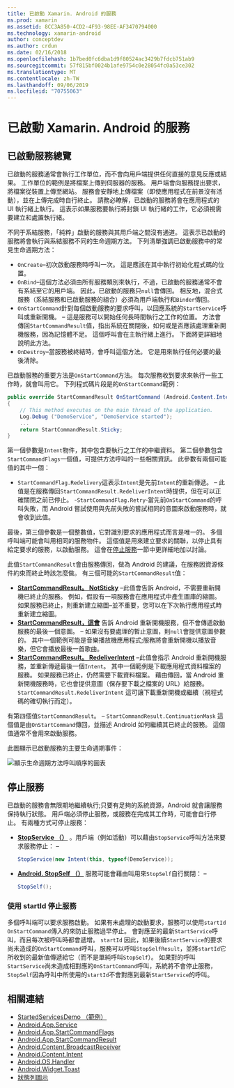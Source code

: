 ```yaml
---
title: 已啟動 Xamarin. Android 的服務
ms.prod: xamarin
ms.assetid: 8CC3A850-4CD2-4F93-98EE-AF3470794000
ms.technology: xamarin-android
author: conceptdev
ms.author: crdun
ms.date: 02/16/2018
ms.openlocfilehash: 1b7bed0fc6dba1d9f80524ac3429b7fdcb751ab9
ms.sourcegitcommit: 57f815bf0024b1afe9754c0e28054fc0a53ce302
ms.translationtype: MT
ms.contentlocale: zh-TW
ms.lasthandoff: 09/06/2019
ms.locfileid: "70755063"
---
```

# <a name="started-services-with-xamarinandroid"></a>已啟動 Xamarin. Android 的服務

## <a name="started-services-overview"></a>已啟動服務總覽

已啟動的服務通常會執行工作單位，而不會向用戶端提供任何直接的意見反應或結果。 工作單位的範例是將檔案上傳到伺服器的服務。 用戶端會向服務提出要求，將檔案從裝置上傳至網站。 服務會安靜地上傳檔案（即使應用程式在前景沒有活動），並在上傳完成時自行終止。 請務必瞭解，已啟動的服務將會在應用程式的 UI 執行緒上執行。 這表示如果服務要執行將封鎖 UI 執行緒的工作，它必須視需要建立和處置執行緒。

不同于系結服務，「純粹」啟動的服務與其用戶端之間沒有通道。 這表示已啟動的服務將會執行與系結服務不同的生命週期方法。 下列清單強調已啟動服務中的常見生命週期方法：

- `OnCreate`&ndash;初次啟動服務時呼叫一次。 這是應該在其中執行初始化程式碼的位置。
- `OnBind`&ndash;這個方法必須由所有服務類別來執行，不過，已啟動的服務通常不會有系結至它的用戶端。 因此，已啟動的服務只`null`會傳回。 相反地，混合式服務（系結服務和已啟動服務的組合）必須為用戶端執行和`Binder`傳回。
- `OnStartCommand`針對每個啟動服務的要求呼叫，以回應系統的`StartService`呼叫或重新開機。 &ndash; 這是服務可以開始任何長時間執行之工作的位置。 方法會傳回`StartCommandResult`值，指出系統在關閉後，如何或是否應該處理重新開機服務，因為記憶體不足。 這個呼叫會在主執行緒上進行。 下面將更詳細地說明此方法。
- `OnDestroy`&ndash;當服務被終結時，會呼叫這個方法。 它是用來執行任何必要的最後清除。

已啟動服務的重要方法是`OnStartCommand`方法。 每次服務收到要求來執行一些工作時，就會叫用它。 下列程式碼片段是的`OnStartCommand`範例： 

```csharp
public override StartCommandResult OnStartCommand (Android.Content.Intent intent, StartCommandFlags flags, int startId)
{
    // This method executes on the main thread of the application.
    Log.Debug ("DemoService", "DemoService started");
    ...
    return StartCommandResult.Sticky;
}
```

第一個參數是`Intent`物件，其中包含要執行之工作的中繼資料。 第二個參數包含`StartCommandFlags`一個值，可提供方法呼叫的一些相關資訊。 此參數有兩個可能值的其中一個：

- `StartCommandFlag.Redelivery`這表示`Intent`是先前`Intent`的重新傳遞。 &ndash; 此值是在服務傳回`StartCommandResult.RedeliverIntent`時提供，但在可以正確關閉之前已停止。
-`StartCommandFlag.Retry`&dash;當先前`OnStartCommand`的呼叫失敗，而 Android 嘗試使用與先前失敗的嘗試相同的意圖來啟動服務時，就會收到此值。

最後，第三個參數是一個整數值，它對識別要求的應用程式而言是唯一的。 多個呼叫端可能會叫用相同的服務物件。 這個值是用來建立要求的關聯，以停止具有給定要求的服務，以啟動服務。 這會在[停止服務](#Stopping_the_Service)一節中更詳細地加以討論。 

此值`StartCommandResult`會由服務傳回，做為 Android 的建議，在服務因資源條件約束而終止時該怎麼做。 有三個可能的`StartCommandResult`值：

- **[StartCommandResult。 NotSticky](xref:Android.App.StartCommandResult.NotSticky)** &ndash;此值會告訴 Android，不需要重新開機已終止的服務。 例如，假設有一項服務會在應用程式中產生圖庫的縮圖。 如果服務已終止，則重新建立縮圖&ndash;並不重要，您可以在下次執行應用程式時重新建立縮圖。
- **[StartCommandResult，這會](xref:Android.App.StartCommandResult.Sticky)** 告訴 Android 重新開機服務，但不會傳遞啟動服務的最後一個意圖。 &ndash; 如果沒有要處理的暫止意圖，則`null`會提供意圖參數的。 其中一個範例可能是音樂播放機應用程式;服務將會重新開機以播放音樂，但它會播放最後一首歌曲。
- **[StartCommandResult。 RedeliverIntent](xref:Android.App.StartCommandResult.RedeliverIntent)** &ndash;此值會指示 Android 重新開機服務，並重新傳遞最後一個`Intent`。 其中一個範例是下載應用程式資料檔案的服務。 如果服務已終止，仍然需要下載資料檔案。 藉由傳回，當 Android 重新開機服務時，它也會提供意圖（保存要下載之檔案的 URL）給服務。 `StartCommandResult.RedeliverIntent` 這可讓下載重新開機或繼續（視程式碼的確切執行而定）。

有第四個值`StartCommandResult`。 &ndash; `StartCommandResult.ContinuationMask` 這個值是由`OnStartCommand`傳回，並描述 Android 如何繼續其已終止的服務。 這個值通常不會用來啟動服務。

此圖顯示已啟動服務的主要生命週期事件： 

![顯示生命週期方法呼叫順序的圖表](started-services-images/started-service-01.png "圖表，顯示生命週期方法的呼叫順序。")

<a name="Stopping_the_Service" />

## <a name="stopping-the-service"></a>停止服務

已啟動的服務會無限期地繼續執行;只要有足夠的系統資源，Android 就會讓服務保持執行狀態。 用戶端必須停止服務，或服務在完成其工作時，可能會自行停止。 有兩種方式可停止服務： 

- **[StopService （）](xref:Android.Content.Context.StopService*)** 。用戶端（例如活動）可以藉由`StopService`呼叫方法來要求服務停止： &ndash;

    ```csharp
    StopService(new Intent(this, typeof(DemoService));
    ```

- **[Android. StopSelf （）](xref:Android.App.Service.StopSelf*)** 服務可能會藉由叫用來`StopSelf`自行關閉： &ndash;

    ```csharp
    StopSelf();
    ```

### <a name="using-startid-to-stop-a-service"></a>使用 startId 停止服務

多個呼叫端可以要求服務啟動。 如果有未處理的啟動要求，服務可以使用`startId` `OnStartCommand`傳入的來防止服務過早停止。 會對應至的最新`StartService`呼叫，而且每次被呼叫時都會遞增。 `startId` 因此，如果後續`StartService`的要求尚未造成的`OnStartCommand`呼叫，服務可以呼叫`StopSelfResult`，並將`startId`它所收到的最新值傳遞給它（而不是單純呼叫`StopSelf`）。 如果對的呼叫`StartService`尚未造成相對應的`OnStartCommand`呼叫，系統將不會停止服務， `StopSelf`因為呼叫中所使用的`startId`不會對應到最新`StartService`的呼叫。

## <a name="related-links"></a>相關連結

- [StartedServicesDemo （範例）](https://docs.microsoft.com/samples/xamarin/monodroid-samples/applicationfundamentals-servicesamples-startedservicesdemo)
- [Android.App.Service](xref:Android.App.Service)
- [Android.App.StartCommandFlags](xref:Android.App.StartCommandFlags)
- [Android.App.StartCommandResult](xref:Android.App.StartCommandResult)
- [Android.Content.BroadcastReceiver](xref:Android.Content.BroadcastReceiver)
- [Android.Content.Intent](xref:Android.Content.Intent)
- [Android.OS.Handler](xref:Android.OS.Handler)
- [Android.Widget.Toast](xref:Android.Widget.Toast)
- [狀態列圖示](https://developer.android.com/guide/practices/ui_guidelines/icon_design_status_bar.html)
